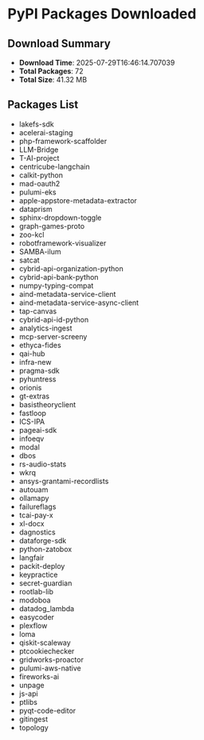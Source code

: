 # PyPI Packages Downloaded

## Download Summary
- **Download Time**: 2025-07-29T16:46:14.707039
- **Total Packages**: 72
- **Total Size**: 41.32 MB

## Packages List
- lakefs-sdk
- acelerai-staging
- php-framework-scaffolder
- LLM-Bridge
- T-AI-project
- centricube-langchain
- calkit-python
- mad-oauth2
- pulumi-eks
- apple-appstore-metadata-extractor
- dataprism
- sphinx-dropdown-toggle
- graph-games-proto
- zoo-kcl
- robotframework-visualizer
- SAMBA-ilum
- satcat
- cybrid-api-organization-python
- cybrid-api-bank-python
- numpy-typing-compat
- aind-metadata-service-client
- aind-metadata-service-async-client
- tap-canvas
- cybrid-api-id-python
- analytics-ingest
- mcp-server-screeny
- ethyca-fides
- qai-hub
- infra-new
- pragma-sdk
- pyhuntress
- orionis
- gt-extras
- basistheoryclient
- fastloop
- ICS-IPA
- pageai-sdk
- infoeqv
- modal
- dbos
- rs-audio-stats
- wkrq
- ansys-grantami-recordlists
- autouam
- ollamapy
- failureflags
- tcai-pay-x
- xl-docx
- dagnostics
- dataforge-sdk
- python-zatobox
- langfair
- packit-deploy
- keypractice
- secret-guardian
- rootlab-lib
- modoboa
- datadog_lambda
- easycoder
- plexflow
- loma
- qiskit-scaleway
- ptcookiechecker
- gridworks-proactor
- pulumi-aws-native
- fireworks-ai
- unpage
- js-api
- ptlibs
- pyqt-code-editor
- gitingest
- topology
